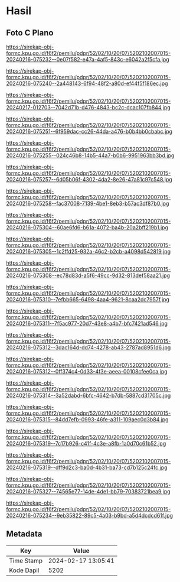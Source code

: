 # Hasil

## Foto C Plano

https://sirekap-obj-formc.kpu.go.id/f6f2/pemilu/pdpr/52/02/10/20/07/5202102007015-20240216-075232--0e07f582-e47a-4af5-843c-e6042a2f5cfa.jpg

https://sirekap-obj-formc.kpu.go.id/f6f2/pemilu/pdpr/52/02/10/20/07/5202102007015-20240216-075240--2a448143-6f94-48f2-a80d-ef44f5f186ec.jpg

https://sirekap-obj-formc.kpu.go.id/f6f2/pemilu/pdpr/52/02/10/20/07/5202102007015-20240217-012703--7042d71b-d476-4843-bc2c-dcac107fb844.jpg

https://sirekap-obj-formc.kpu.go.id/f6f2/pemilu/pdpr/52/02/10/20/07/5202102007015-20240216-075251--6f959dac-cc26-44da-a476-b0b4bb0cbabc.jpg

https://sirekap-obj-formc.kpu.go.id/f6f2/pemilu/pdpr/52/02/10/20/07/5202102007015-20240216-075255--024c46b8-14b5-44a7-b0b6-9951963bb3bd.jpg

https://sirekap-obj-formc.kpu.go.id/f6f2/pemilu/pdpr/52/02/10/20/07/5202102007015-20240216-075257--6d05b06f-4302-4da2-8e26-47a81c97c548.jpg

https://sirekap-obj-formc.kpu.go.id/f6f2/pemilu/pdpr/52/02/10/20/07/5202102007015-20240216-075258--fac37008-7139-4be1-8eb3-b57ac3df87b0.jpg

https://sirekap-obj-formc.kpu.go.id/f6f2/pemilu/pdpr/52/02/10/20/07/5202102007015-20240216-075304--60ae6fd6-b61a-4072-ba4b-20a2bff219b1.jpg

https://sirekap-obj-formc.kpu.go.id/f6f2/pemilu/pdpr/52/02/10/20/07/5202102007015-20240216-075305--1c2ffd25-932a-46c2-b2cb-a4098d542819.jpg

https://sirekap-obj-formc.kpu.go.id/f6f2/pemilu/pdpr/52/02/10/20/07/5202102007015-20240216-075308--ec78d83d-a5f6-49cc-9d32-813def58aa21.jpg

https://sirekap-obj-formc.kpu.go.id/f6f2/pemilu/pdpr/52/02/10/20/07/5202102007015-20240216-075310--7efbb665-6498-4aa4-9621-8caa2dc7957f.jpg

https://sirekap-obj-formc.kpu.go.id/f6f2/pemilu/pdpr/52/02/10/20/07/5202102007015-20240216-075311--7f5ac977-20d7-43e8-a4b7-bfc7421ad546.jpg

https://sirekap-obj-formc.kpu.go.id/f6f2/pemilu/pdpr/52/02/10/20/07/5202102007015-20240216-075312--3dac164d-dd74-4278-ab43-2787ad8951d6.jpg

https://sirekap-obj-formc.kpu.go.id/f6f2/pemilu/pdpr/52/02/10/20/07/5202102007015-20240216-075312--0ff374c4-0d33-4f3e-aeea-00108cfee0ca.jpg

https://sirekap-obj-formc.kpu.go.id/f6f2/pemilu/pdpr/52/02/10/20/07/5202102007015-20240216-075314--3a52dabd-6bfc-4642-b7db-5887cd31705c.jpg

https://sirekap-obj-formc.kpu.go.id/f6f2/pemilu/pdpr/52/02/10/20/07/5202102007015-20240216-075315--84dd7efb-0993-46fe-a311-109aec0d3b84.jpg

https://sirekap-obj-formc.kpu.go.id/f6f2/pemilu/pdpr/52/02/10/20/07/5202102007015-20240216-075319--7c17b926-c41f-4c3e-a8fb-1a0d70c61b52.jpg

https://sirekap-obj-formc.kpu.go.id/f6f2/pemilu/pdpr/52/02/10/20/07/5202102007015-20240216-075319--dff9d2c3-ba0d-4b31-ba73-cd7b125c24fc.jpg

https://sirekap-obj-formc.kpu.go.id/f6f2/pemilu/pdpr/52/02/10/20/07/5202102007015-20240216-075327--74565e77-14de-4de1-bb79-70383721bea9.jpg

https://sirekap-obj-formc.kpu.go.id/f6f2/pemilu/pdpr/52/02/10/20/07/5202102007015-20240216-075234--9eb35822-89c5-4a03-b9bd-a5d4dcdcd61f.jpg


## Metadata

| Key        | Value               |
| ---------- | ------------------- |
| Time Stamp | 2024-02-17 13:05:41 |
| Kode Dapil | 5202                |



